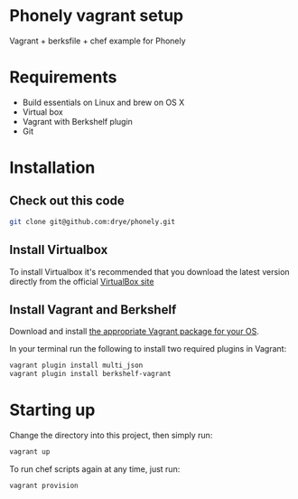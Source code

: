 Phonely vagrant setup
=======

Vagrant + berksfile + chef example for Phonely

Requirements
=============

* Build essentials on Linux and brew on OS X
* Virtual box
* Vagrant with Berkshelf plugin
* Git

Installation
============

## Check out this code

```bash
git clone git@github.com:drye/phonely.git
```

## Install Virtualbox

To install Virtualbox it's recommended that you download the latest version directly from the official [VirtualBox site](http://www.virtualbox.org)

## Install Vagrant and Berkshelf

Download and install [the appropriate Vagrant package for your OS](http://downloads.vagrantup.com).

In your terminal run the following to install two required plugins in Vagrant:

```bash
vagrant plugin install multi_json
vagrant plugin install berkshelf-vagrant
```

Starting up
===========

Change the directory into this project, then simply run:

```bash
vagrant up
```

To run chef scripts again at any time, just run:

```bash
vagrant provision
```
